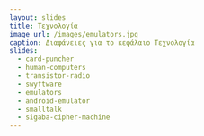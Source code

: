 ```yaml
---
layout: slides
title: Τεχνολογία
image_url: /images/emulators.jpg
caption: Διαφάνειες για το κεφάλαιο Τεχνολογία
slides:
  - card-puncher
  - human-computers
  - transistor-radio
  - swyftware
  - emulators
  - android-emulator
  - smalltalk
  - sigaba-cipher-machine
---
```



